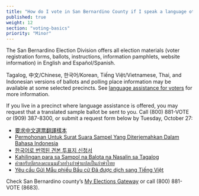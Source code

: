```yaml
---
title: "How do I vote in San Bernardino County if I speak a language other than English?"
published: true
weight: 12
section: "voting-basics"
priority: "Minor"
---
```


The San Bernardino Election Division offers all election materials (voter registration forms, ballots, instructions, information pamphlets, website information) in English and Español/Spanish.  

Tagalog, 中文/Chinese, 한국어/Korean, Tiếng Việt/Vietnamese, Thai, and Indonesian versions of ballots and polling place information may be available at some selected precincts. See [language assistance for voters](https://www.sbcountyelections.com/Voting/Polls.aspx) for more information.

If you live in a precinct where language assistance is offered, you may request that a translated sample ballot be sent to you. Call (800) 881-VOTE or (909) 387-8300, or submit a request form below by Tuesday, October 27: 
- [要求中文選票翻譯樣本](https://www.sbcountyelections.com/Portals/9/Voting/VBM/2020/1103/Form_TranslatedBallotRequest_CHINESE.pdf?_=1600201453532)
- [Permohonan Untuk Surat Suara Sampel Yang Diterjemahkan Dalam Bahasa Indonesia](https://www.sbcountyelections.com/Portals/9/Voting/VBM/2020/1103/Form_TranslatedBallotRequest_INDONESIAN.pdf?_=1600201453532)
- [한국어로 번역된 견본 투표지 신청서](https://www.sbcountyelections.com/Portals/9/Voting/VBM/2020/1103/Form_TranslatedBallotRequest_KOREAN.pdf?_=1600201453532)
- [Kahilingan para sa Sampol na Balota na Nasalin sa Tagalog](https://www.sbcountyelections.com/Portals/9/Voting/VBM/2020/1103/Form_TranslatedBallotRequest_TAGALOG.pdf?_=1600201453532)
- [คำขอรับบัตรลงคะแนนตัวอย่ำงภำษำแปลเป็นภำษำไทย](https://www.sbcountyelections.com/Portals/9/Voting/VBM/2020/1103/Form_TranslatedBallotRequest_THAI.pdf?_=1600201453532)
- [Yêu cầu Gửi Mẫu phiếu Bầu cử Đã được dịch sang Tiếng Việt](https://www.sbcountyelections.com/Portals/9/Voting/VBM/2020/1103/Form_TranslatedBallotRequest_VIETNAMESE.pdf?_=1600201453532) 

Check San Bernardino county’s [My Elections Gateway](https://www.sbcountyelections.com/VoterRegistration/MyElectionGatewayInfo.aspx) or call (800) 881-VOTE (8683).  




